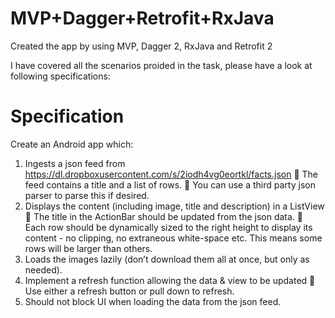 # MVP+Dagger+Retrofit+RxJava
Created the app by using MVP, Dagger 2, RxJava and Retrofit 2

I have covered all the scenarios proided in the task, please have a look at following specifications:
# Specification
Create an Android app which:
1. Ingests a json feed from https://dl.dropboxusercontent.com/s/2iodh4vg0eortkl/facts.json
 The feed contains a title and a list of rows.
 You can use a third party json parser to parse this if desired.
2. Displays the content (including image, title and description) in a ListView
 The title in the ActionBar should be updated from the json data.
 Each row should be dynamically sized to the right height to display its content - no clipping, no extraneous white-space etc. This means some rows will be larger than others.
3. Loads the images lazily (don’t download them all at once, but only as needed).
4. Implement a refresh function allowing the data & view to be updated
 Use either a refresh button or pull down to refresh.
5. Should not block UI when loading the data from the json feed.